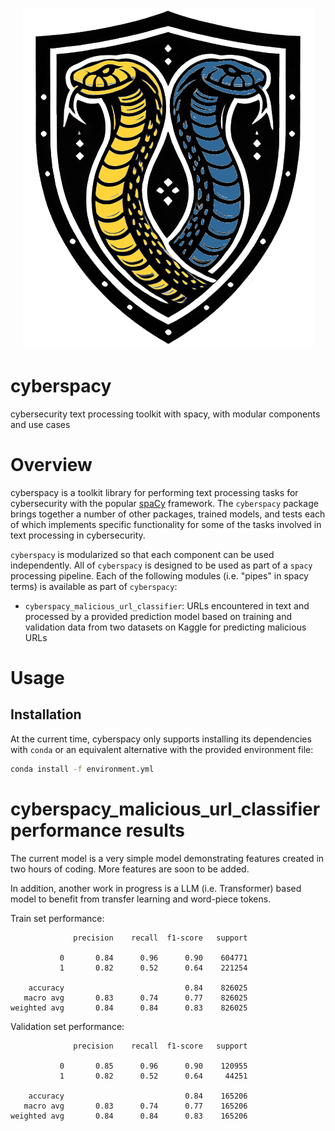 <p align="center">
    <img src="./images/cyberspacy_logo_v2.png">
</p>

# cyberspacy
cybersecurity text processing toolkit with spacy, with modular components and use cases

# Overview
cyberspacy is a toolkit library for performing text processing tasks for cybersecurity with the popular [spaCy](https://spacy.io) 
framework. The `cyberspacy` package brings together a number of other packages, trained models, and tests each of which implements specific functionality for some of the tasks involved in text processing in cybersecurity.

`cyberspacy` is modularized so that each component can be used independently. All of `cyberspacy` is designed to be used as part of a `spacy` processing pipeline. Each of the following modules (i.e. "pipes" in spacy terms) is available as part of `cyberspacy`:

- `cyberspacy_malicious_url_classifier`: URLs encountered in text and processed by a provided prediction model based on training and validation data from two datasets on Kaggle for predicting malicious URLs


# Usage
## Installation

At the current time, cyberspacy only supports installing its dependencies with `conda` or an equivalent alternative with the provided environment file:

```bash
conda install -f environment.yml
```

# cyberspacy_malicious_url_classifier performance results

The current model is a very simple model demonstrating features created in two hours of coding.  More features are soon to be added.

In addition, another work in progress is a LLM (i.e. Transformer) based model to benefit from transfer learning and word-piece tokens.

Train set performance:
```
              precision    recall  f1-score   support

           0       0.84      0.96      0.90    604771
           1       0.82      0.52      0.64    221254

    accuracy                           0.84    826025
   macro avg       0.83      0.74      0.77    826025
weighted avg       0.84      0.84      0.83    826025
```


Validation set performance:
```
              precision    recall  f1-score   support

           0       0.85      0.96      0.90    120955
           1       0.82      0.52      0.64     44251

    accuracy                           0.84    165206
   macro avg       0.83      0.74      0.77    165206
weighted avg       0.84      0.84      0.83    165206
```